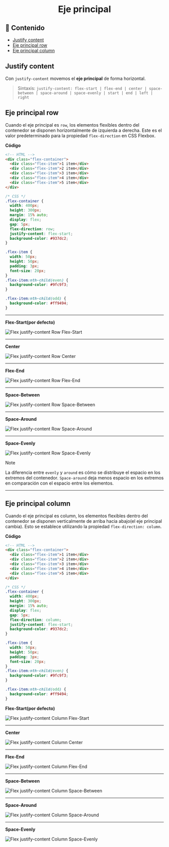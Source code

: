 <h1 align="center">Eje principal</h1>

<h2>📑 Contenido</h2>

- [Justify content](#justify-content)
- [Eje principal row](#eje-principal-row)
- [Eje principal column](#eje-principal-column)

## Justify content

Con `justify-content` movemos el **eje principal** de forma horizontal.

> Sintaxis: `justify-content: flex-start | flex-end | center | space-between | space-around | space-evenly | start | end | left | right`

## Eje principal row

Cuando el eje principal es `row`, los elementos flexibles dentro del contenedor se disponen horizontalmente de izquierda a derecha. Este es el valor predeterminado para la propiedad `flex-direction` en CSS Flexbox.

**Código**

```html
<!-- HTML -->
<div class="flex-container">
  <div class="flex-item">1 item</div>
  <div class="flex-item">2 item</div>
  <div class="flex-item">3 item</div>
  <div class="flex-item">4 item</div>
  <div class="flex-item">5 item</div>
</div>
```

```css
/* CSS */
.flex-container {
  width: 400px;
  height: 300px;
  margin: 15% auto;
  display: flex;
  gap: 5px;
  flex-direction: row;
  justify-content: flex-start;
  background-color: #937dc2;
}

.flex-item {
  width: 50px;
  height: 50px;
  padding: 3px;
  font-size: 20px;
}
.flex-item:nth-child(even) {
  background-color: #9fc9f3;
}

.flex-item:nth-child(odd) {
  background-color: #ff9494;
}
```

---

**Flex-Start(por defecto)**

![Flex justify-content Row Flex-Start](./img/row-flex-start.png)

---

**Center**

![Flex justify-content Row Center](./img/row-center.png)

---

**Flex-End**

![Flex justify-content Row Flex-End](./img/row-flex-end.png)

---

**Space-Between**

![Flex justify-content Row Space-Between](./img/row-space-between.png)

---

**Space-Around**

![Flex justify-content Row Space-Around](./img/row-space-around.png)

---

**Space-Evenly**

![Flex justify-content Row Space-Evenly](./img/row-space-evenly.png)

> [!NOTE]
>
> La diferencia entre `evenly` y `around` es cómo se distribuye el espacio en los extremos del contenedor. `Space-around` deja menos espacio en los extremos en comparación con el espacio entre los elementos.

---

## Eje principal column

Cuando el eje principal es column, los elementos flexibles dentro del contenedor se disponen verticalmente de arriba hacia abajo(el eje principal cambia). Esto se establece utilizando la propiedad `flex-direction: column`.

**Código**

```html
<!-- HTML -->
<div class="flex-container">
  <div class="flex-item">1 item</div>
  <div class="flex-item">2 item</div>
  <div class="flex-item">3 item</div>
  <div class="flex-item">4 item</div>
  <div class="flex-item">5 item</div>
</div>
```

```css
/* CSS */
.flex-container {
  width: 400px;
  height: 300px;
  margin: 15% auto;
  display: flex;
  gap: 5px;
  flex-direction: column;
  justify-content: flex-start;
  background-color: #937dc2;
}

.flex-item {
  width: 50px;
  height: 50px;
  padding: 3px;
  font-size: 20px;
}
.flex-item:nth-child(even) {
  background-color: #9fc9f3;
}

.flex-item:nth-child(odd) {
  background-color: #ff9494;
}
```

**Flex-Start(por defecto)**

![Flex justify-content Column Flex-Start](./img/column-flex-start.png)

---

**Center**

![Flex justify-content Column Center](./img/column-center.png)

---

**Flex-End**

![Flex justify-content Column Flex-End](./img/column-flex-end.png)

---

**Space-Between**

![Flex justify-content Column Space-Between](./img/column-space-between.png)

---

**Space-Around**

![Flex justify-content Column Space-Around](./img/column-space-around.png)

---

**Space-Evenly**

![Flex justify-content Column Space-Evenly](./img/column-space-evenly.png)
